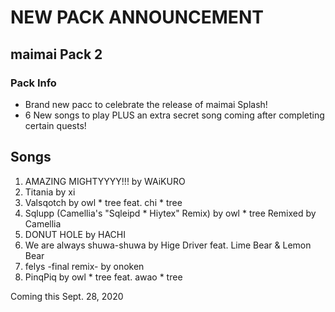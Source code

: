 # NEW PACK ANNOUNCEMENT

## maimai Pack 2

### Pack Info

- Brand new pacc to celebrate the release of maimai Splash!
- 6 New songs to play PLUS an extra secret song coming after completing certain quests!

## Songs

1. AMAZING MIGHTYYYY!!! by WAiKURO
2. Titania by xi
3. Valsqotch by owl * tree feat. chi * tree
4. Sqlupp (Camellia's "Sqleipd * Hiytex" Remix) by owl * tree Remixed by Camellia
5. DONUT HOLE by HACHI
6. We are always shuwa-shuwa by Hige Driver feat. Lime Bear & Lemon Bear
7. felys -final remix- by onoken
8. PinqPiq by owl * tree feat. awao * tree

Coming this Sept. 28, 2020
